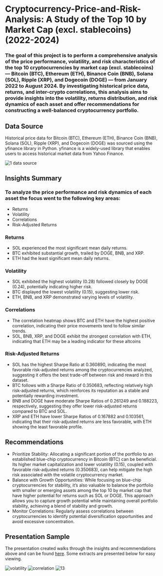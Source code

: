 # Cryptocurrency-Price-and-Risk-Analysis: A Study of the Top 10 by Market Cap (excl. stablecoins) (2022-2024)
### The goal of this project is to perform a comprehensive analysis of the price performance, volatility, and risk characteristics of the top 10 cryptocurrencies by market cap (excl. stablecoins) — Bitcoin (BTC), Ethereum (ETH), Binance Coin (BNB), Solana (SOL), Ripple (XRP), and Dogecoin (DOGE) — from January 2022 to August 2024. By investigating historical price data, returns, and inter-crypto correlations, this analysis aims to provide insights into the volatility, returns distribution, and risk dynamics of each asset and offer recommendations for constructing a well-balanced cryptocurrency portfolio.

## Data Source
Historical price data for Bitcoin (BTC), Ethereum (ETH), Binance Coin (BNB), Solana (SOL), Ripple (XRP), and Dogecoin (DOGE) was sourced using the yfinance library in Python. yfinance is a widely-used library that enables users to access historical market data from Yahoo Finance.

![1  data source](https://github.com/user-attachments/assets/e99db71d-bac4-4d48-8b0a-a187528dfb59)

## Insights Summary
### To analyze the price performance and risk dynamics of each asset the focus went to the following key areas:
- Returns
- Volatility
- Correlations
- Risk-Adjusted Returns

### Returns
- SOL experienced the most significant mean daily returns.
- BTC exhibited substantial growth, trailed by DOGE, BNB, and XRP.
- ETH had the least significant mean daily returns.

  
### Volatility
- SOL exhibited the highest volatility (0.28) followed closely by DOGE (0.24), potentially indicating higher risk.
- BTC displayed the lowest volatility (0.15), suggesting lower risk.
- ETH, BNB, and XRP demonstrated varying levels of volatility.

### Correlations
- The correlation heatmap shows BTC and ETH have the highest positive correlation, indicating their price movements tend to follow similar trends.
- SOL, BNB, XRP, and DOGE exhibit the strongest correlation with ETH, indicating that ETH may be a leading indicator for these altcoins

### Risk-Adjusted Returns
- SOL has the highest Sharpe Ratio at 0.360890, indicating the most favorable risk-adjusted returns among the cryptocurrencies analyzed, suggesting it offers the best trade-off between risk and reward in this dataset.
- BTC follows with a Sharpe Ratio of 0.350683, reflecting relatively high risk-adjusted returns, which reinforces its reputation as a stable and potentially rewarding investment.
- BNB and DOGE have moderate Sharpe Ratios of 0.261249 and 0.188223, respectively, suggesting they offer lower risk-adjusted returns compared to BTC and SOL.
- XRP and ETH have lower Sharpe Ratios of 0.167882 and 0.103561, indicating that their risk-adjusted returns are less favorable, with ETH showing the least favorable profile.

## Recommendations
- Prioritize Stability: Allocating a significant portion of the portfolio to an established blue-chip cryptocurrency in Bitcoin (BTC) can be beneficial. Its higher market capitalization and lower volatility (0.15), coupled with favorable risk-adjusted returns (0.350683), can help mitigate the high risk associated with the volatile cryptocurrency market.
- Balance with Growth Opportunities: While focusing on blue-chip cryptocurrencies for stability, it’s also valuable to balance the portfolio with smaller or emerging assets among the top 10 by market cap that have higher potential for returns such as SOL or DOGE. This approach allows you to capture growth potential while maintaining overall portfolio stability, achieving a blend of stability and growth.
- Monitor Correlations: Regularly assess correlations between cryptocurrencies to identify potential diversification opportunities and avoid excessive concentration.
  
## Presentation Sample
The presentation created walks through the insights and recommendations above and can be found [here](https://docs.google.com/presentation/d/16KD2TspWldCATwapCEvcSeeKYP_ny0vU/edit?usp=sharing&ouid=105728372417079201864&rtpof=true&sd=true). Some extracts are presented below for easy viewing.

![volatility](https://github.com/user-attachments/assets/6663c372-c9b2-43e8-8970-d8c51058903c)
![correlation](https://github.com/user-attachments/assets/d06235bb-4fc2-4754-b345-b78a623ff3f6)
![13](https://github.com/user-attachments/assets/b0b54baa-ec43-4020-a455-999bfe20ad4e)
